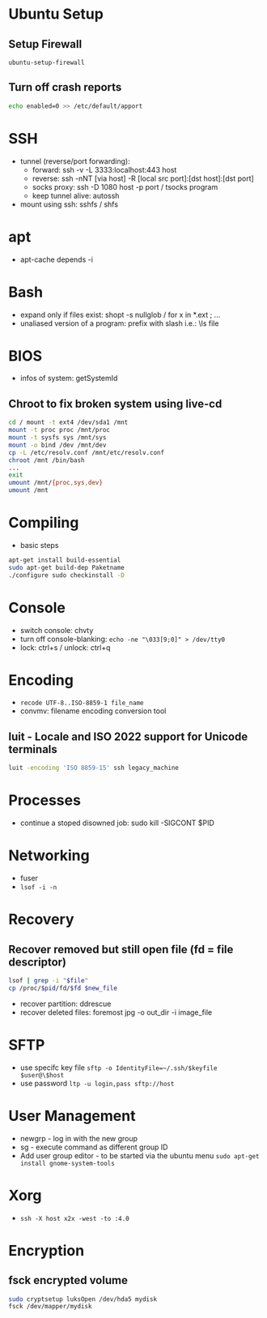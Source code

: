 # Ubuntu Setup

## Setup Firewall

`ubuntu-setup-firewall`

## Turn off crash reports

```sh
echo enabled=0 >> /etc/default/apport
```

# SSH

- tunnel (reverse/port forwarding):
  - forward: ssh -v -L 3333:localhost:443 host
  - reverse: ssh -nNT [via host] -R [local src port]:[dst host]:[dst port]
  - socks proxy: ssh -D 1080 host -p port / tsocks program
  - keep tunnel alive: autossh
- mount using ssh: sshfs / shfs

# apt

- apt-cache depends -i

# Bash

- expand only if files exist: shopt -s nullglob / for x in \*.ext ; ...
- unaliased version of a program: prefix with slash i.e.: \ls file

# BIOS

- infos of system: getSystemId

## Chroot to fix broken system using live-cd

```sh
cd / mount -t ext4 /dev/sda1 /mnt
mount -t proc proc /mnt/proc
mount -t sysfs sys /mnt/sys
mount -o bind /dev /mnt/dev
cp -L /etc/resolv.conf /mnt/etc/resolv.conf
chroot /mnt /bin/bash
...
exit
umount /mnt/{proc,sys,dev}
umount /mnt
```

# Compiling

- basic steps

```sh
apt-get install build-essential
sudo apt-get build-dep Paketname
./configure sudo checkinstall -D
```

# Console

- switch console: chvty
- turn off console-blanking: `echo -ne "\033[9;0]" > /dev/tty0`
- lock: ctrl+s / unlock: ctrl+q

# Encoding

- `recode UTF-8..ISO-8859-1 file_name`
- convmv: filename encoding conversion tool

## luit - Locale and ISO 2022 support for Unicode terminals

```sh
luit -encoding 'ISO 8859-15' ssh legacy_machine
```

# Processes

- continue a stoped disowned job: sudo kill -SIGCONT \$PID

# Networking

- fuser
- `lsof -i -n`

# Recovery

## Recover removed but still open file (fd = file descriptor)

```sh
lsof | grep -i "$file"
cp /proc/$pid/fd/$fd $new_file
```

- recover partition: ddrescue
- recover deleted files: foremost jpg -o out_dir -i image_file

# SFTP

- use specifc key file `sftp -o IdentityFile=~/.ssh/$keyfile $user@\$host`
- use password `ltp -u login,pass sftp://host`

# User Management

- newgrp - log in with the new group
- sg - execute command as different group ID
- Add user group editor - to be started via the ubuntu menu
  `sudo apt-get install gnome-system-tools`

# Xorg

- `ssh -X host x2x -west -to :4.0`

# Encryption

## fsck encrypted volume

```sh
sudo cryptsetup luksOpen /dev/hda5 mydisk
fsck /dev/mapper/mydisk
```

